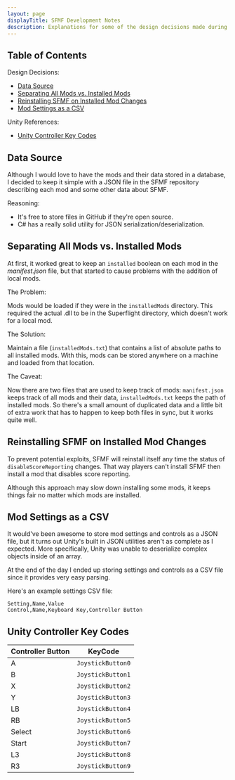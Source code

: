 ```yaml
---
layout: page
displayTitle: SFMF Development Notes
description: Explanations for some of the design decisions made during the development of SFMF as well as some useful information about Unity that I couldn't find online.
---
```


## Table of Contents

<div class="list-header">Design Decisions:</div>
<ul>
    <li><a href="#data-source">Data Source</a></li>
    <li><a href="#separating-all-mods-vs-installed-mods">Separating All Mods vs. Installed Mods</a></li>
    <li><a href="#reinstalling-sfmf-on-installed-mod-changes">Reinstalling SFMF on Installed Mod Changes</a></li>
    <li><a href="#mod-settings-as-a-csv">Mod Settings as a CSV</a></li>
</ul>

<div class="list-header">Unity References:</div>
<ul>
    <li><a href="#unity-controller-key-codes">Unity Controller Key Codes</a></li>
</ul>

<div class="divider"></div>

## Data Source

Although I would love to have the mods and their data stored in a database, I decided to keep it simple with a JSON file in the SFMF repository describing each mod and some other data about SFMF.

<div class="list-header">Reasoning:</div>
<ul>
    <li>It's free to store files in GitHub if they're open source.</li>
    <li>C# has a really solid utility for JSON serialization/deserialization.</li>
</ul>

<div class="divider"></div>

## Separating All Mods vs. Installed Mods

At first, it worked great to keep an `installed` boolean on each mod in the *manifest.json* file, but that started to cause problems with the addition of local mods.

The Problem:

Mods would be loaded if they were in the `installedMods` directory. This required the actual .dll to be in the Superflight directory, which doesn't work for a local mod.

The Solution:

Maintain a file (`installedMods.txt`) that contains a list of absolute paths to all installed mods. With this, mods can be stored anywhere on a machine and loaded from that location.

The Caveat:

Now there are two files that are used to keep track of mods: `manifest.json` keeps track of all mods and their data, `installedMods.txt` keeps the path of installed mods. So there's a small amount of duplicated data and a little bit of extra work that has to happen to keep both files in sync, but it works quite well.

<div class="divider"></div>

## Reinstalling SFMF on Installed Mod Changes

To prevent potential exploits, SFMF will reinstall itself any time the status of `disableScoreReporting` changes. That way players can't install SFMF then install a mod that disables score reporting.

Although this approach may slow down installing some mods, it keeps things fair no matter which mods are installed.

<div class="divider"></div>

## Mod Settings as a CSV

It would've been awesome to store mod settings and controls as a JSON file, but it turns out Unity's built in JSON utilities aren't as complete as I expected. More specifically, Unity was unable to deserialize complex objects inside of an array.

At the end of the day I ended up storing settings and controls as a CSV file since it provides very easy parsing.

Here's an example settings CSV file:

```
Setting,Name,Value
Control,Name,Keyboard Key,Controller Button
```

<div class="divider"></div>

## Unity Controller Key Codes

| Controller Button | KeyCode           |
|-------------------|-------------------|
| A                 | `JoystickButton0` |
| B                 | `JoystickButton1` |
| X                 | `JoystickButton2` |
| Y                 | `JoystickButton3` |
| LB                | `JoystickButton4` |
| RB                | `JoystickButton5` |
| Select            | `JoystickButton6` |
| Start             | `JoystickButton7` |
| L3                | `JoystickButton8` |
| R3                | `JoystickButton9` |
